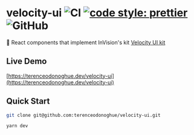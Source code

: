 # velocity-ui ![CI](https://github.com/terenceodonoghue/velocity-ui/workflows/CI/badge.svg?branch=master) [![code style: prettier](https://img.shields.io/badge/code_style-prettier-ff69b4.svg)](https://github.com/prettier/prettier) ![GitHub](https://img.shields.io/github/license/terenceodonoghue/velocity-ui)

🚙 React components that implement InVision's kit [Velocity UI kit](https://www.invisionapp.com/inside-design/design-resources/design-system-dashboard-ui-kit/)

## Live Demo

[https://terenceodonoghue.dev/velocity-ui](https://terenceodonoghue.dev/velocity-ui)

## Quick Start

```bash
git clone git@github.com:terenceodonoghue/velocity-ui.git

yarn dev
```
